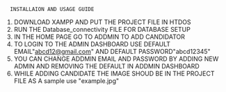       INSTALLAION AND USAGE GUIDE

1. DOWNLOAD XAMPP AND PUT THE PROJECT FILE IN HTDOS
2. RUN THE Database_connectivity FILE FOR DATABASE SETUP
3. IN THE HOME PAGE GO TO ADDMIN TO ADD CANDIDATOR
4. TO LOGIN TO THE ADMIN DASHBOARD USE DEFAULT EMAIL"abcd12@gmail.com" AND DEFAULT PASSWORD"abcd12345"
5. YOU CAN CHANGE ADDMIN EMAIL AND PASSWORD BY ADDING NEW ADMIN AND REMOVING THE DEFAULT IN ADDMIN DASHBOARD
6. WHILE ADDING CANDIDATE THE IMAGE SHOUD BE IN THE PROJECT FILE AS A sample use "example.jpg"
